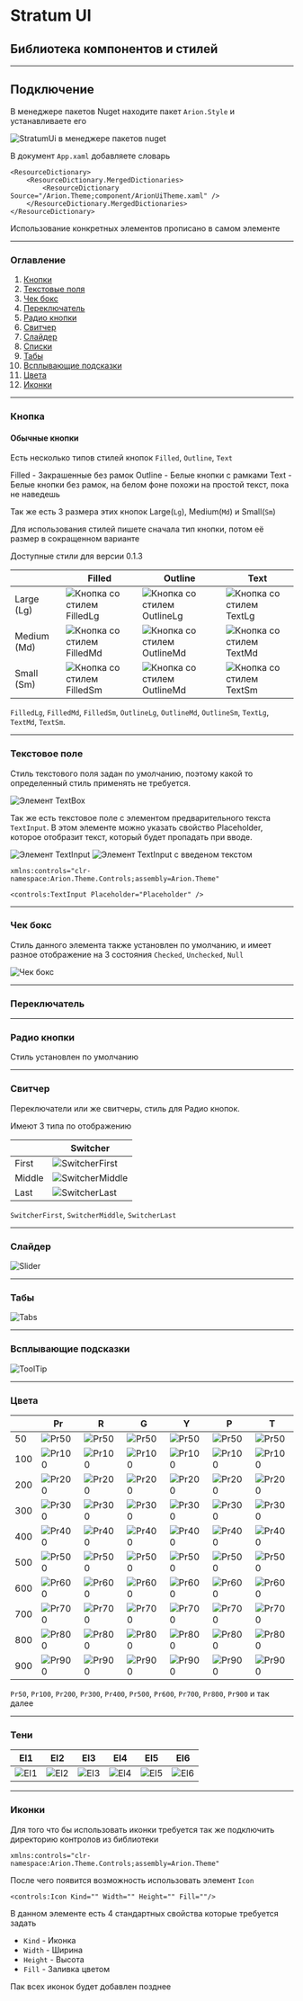 # Stratum UI

## Библиотека компонентов и стилей

___

## Подключение

В менеджере пакетов Nuget находите пакет `Arion.Style` и устанавливаете его

![StratumUi в менеджере пакетов nuget](https://github.com/IDerkBot/Arion.Style/blob/master/Arion.Theme/Images/Arion.Style.png?raw=true "Arion.Style в менеджере пакетов nuget")

В документ ```App.xaml``` добавляете словарь

```xaml
<ResourceDictionary>
    <ResourceDictionary.MergedDictionaries>
        <ResourceDictionary Source="/Arion.Theme;component/ArionUiTheme.xaml" />
    </ResourceDictionary.MergedDictionaries>
</ResourceDictionary>
```
Использование конкретных элементов прописано в самом элементе
___

### Оглавление

1. [Кнопки](#Кнопка)
2. [Текстовые поля](#Текстовое-поле)
3. [Чек бокс](#Чек-бокс)
4. [Переключатель](#Переключатель)
5. [Радио кнопки](#Радио-кнопки)
6. [Свитчер](#Свитчер)
7. [Слайдер](#Слайдер)
8. [Списки](#Списки)
9. [Табы](#Табы)
10. [Всплывающие подсказки](#Всплывающие-подсказки)
11. [Цвета](#Цвета)
12. [Иконки](#Иконки)

___

### Кнопка

#### Обычные кнопки

Есть несколько типов стилей кнопок `Filled`, `Outline`, `Text`

Filled - Закрашенные без рамок
Outline - Белые кнопки с рамками
Text - Белые кнопки без рамок, на белом фоне похожи на простой текст, пока не наведешь

Так же есть 3 размера этих кнопок Large(`Lg`), Medium(`Md`) и Small(`Sm`)

Для использования стилей пишете сначала тип кнопки, потом её размер в сокращенном варианте

Доступные стили для версии 0.1.3

|             | Filled                                                                                                                     | Outline                                                                                                                      | Text                                                                                                                   |
|-------------|----------------------------------------------------------------------------------------------------------------------------|------------------------------------------------------------------------------------------------------------------------------|------------------------------------------------------------------------------------------------------------------------|
| Large (Lg)  | ![Кнопка со стилем FilledLg](https://github.com/IDerkBot/Arion.Style/blob/master/Arion.Theme/Images/FilledLg.png?raw=true) | ![Кнопка со стилем OutlineLg](https://github.com/IDerkBot/Arion.Style/blob/master/Arion.Theme/Images/OutlineLg.png?raw=true) | ![Кнопка со стилем TextLg](https://github.com/IDerkBot/Arion.Style/blob/master/Arion.Theme/Images/TextLg.png?raw=true) |
| Medium (Md) | ![Кнопка со стилем FilledMd](https://github.com/IDerkBot/Arion.Style/blob/master/Arion.Theme/Images/FilledMd.png?raw=true) | ![Кнопка со стилем OutlineMd](https://github.com/IDerkBot/Arion.Style/blob/master/Arion.Theme/Images/OutlineMd.png?raw=true) | ![Кнопка со стилем TextMd](https://github.com/IDerkBot/Arion.Style/blob/master/Arion.Theme/Images/TextMd.png?raw=true) |
| Small (Sm)  | ![Кнопка со стилем FilledSm](https://github.com/IDerkBot/Arion.Style/blob/master/Arion.Theme/Images/FilledSm.png?raw=true) | ![Кнопка со стилем OutlineMd](https://github.com/IDerkBot/Arion.Style/blob/master/Arion.Theme/Images/OutlineSm.png?raw=true) | ![Кнопка со стилем TextSm](https://github.com/IDerkBot/Arion.Style/blob/master/Arion.Theme/Images/TextSm.png?raw=true) |

`FilledLg`,
`FilledMd`, 
`FilledSm`,
`OutlineLg`,
`OutlineMd`,
`OutlineSm`,
`TextLg`,
`TextMd`,
`TextSm`.

___

### Текстовое поле

Стиль текстового поля задан по умолчанию, поэтому какой то определенный стиль применять не требуется.

![Элемент TextBox](https://github.com/IDerkBot/Arion.Style/blob/master/Arion.Theme/Images/TextBox.png?raw=true)

Так же есть текстовое поле с элементом предварительного текста `TextInput`.
В этом элементе можно указать свойство Placeholder, которое отобразит текст, который будет пропадать при вводе.

![Элемент TextInput](https://github.com/IDerkBot/Arion.Style/blob/master/Arion.Theme/Images/TextInput.png?raw=true)
![Элемент TextInput с введеном текстом](https://github.com/IDerkBot/Arion.Style/blob/master/Arion.Theme/Images/TextInputWithText.png?raw=true)

`xmlns:controls="clr-namespace:Arion.Theme.Controls;assembly=Arion.Theme"`

`<controls:TextInput Placeholder="Placeholder" />`

---

### Чек бокс

Стиль данного элемента также установлен по умолчанию, и имеет разное отображение на 3 состояния `Checked`, `Unchecked`, `Null`

![Чек бокс](https://github.com/IDerkBot/Arion.Style/blob/master/Arion.Theme/Images/CheckBox.png?raw=true)

---

### Переключатель



---

### Радио кнопки

Стиль установлен по умолчанию

---

### Свитчер

Переключатели или же свитчеры, стиль для Радио кнопок.

Имеют 3 типа по отображению

|        | Switcher                                                                                                              |
|--------|-----------------------------------------------------------------------------------------------------------------------|
| First  | ![SwitcherFirst](https://github.com/IDerkBot/Arion.Style/blob/master/Arion.Theme/Images/SwitcherFirst.png?raw=true)   |
| Middle | ![SwitcherMiddle](https://github.com/IDerkBot/Arion.Style/blob/master/Arion.Theme/Images/SwitcherMiddle.png?raw=true) |
| Last   | ![SwitcherLast](https://github.com/IDerkBot/Arion.Style/blob/master/Arion.Theme/Images/SwitcherLast.png?raw=true)     |

`SwitcherFirst`, `SwitcherMiddle`, `SwitcherLast`

---

### Слайдер

![Slider](https://github.com/IDerkBot/Arion.Style/blob/master/Arion.Theme/Images/Slider.png?raw=true)

---

### Табы

![Tabs](https://github.com/IDerkBot/Arion.Style/blob/master/Arion.Theme/Images/Tabs.png?raw=true)

---

### Всплывающие подсказки

![ToolTip](https://github.com/IDerkBot/Arion.Style/blob/master/Arion.Theme/Images/ToolTip.png?raw=true)

---

### Цвета

|     | Pr                                                                                                               | R                                                                                                             | G                                                                                                               | Y                                                                                                                | P                                                                                                                | T                                                                                                              |
|-----|------------------------------------------------------------------------------------------------------------------|---------------------------------------------------------------------------------------------------------------|-----------------------------------------------------------------------------------------------------------------|------------------------------------------------------------------------------------------------------------------|------------------------------------------------------------------------------------------------------------------|----------------------------------------------------------------------------------------------------------------|
| 50  | ![Pr50](https://github.com/IDerkBot/Arion.Style/blob/master/Arion.Theme/Images/Colors/Blue/Pr50.png?raw=true)    | ![Pr50](https://github.com/IDerkBot/Arion.Style/blob/master/Arion.Theme/Images/Colors/Red/R50.png?raw=true)   | ![Pr50](https://github.com/IDerkBot/Arion.Style/blob/master/Arion.Theme/Images/Colors/Green/G50.png?raw=true)   | ![Pr50](https://github.com/IDerkBot/Arion.Style/blob/master/Arion.Theme/Images/Colors/Yellow/Y50.png?raw=true)   | ![Pr50](https://github.com/IDerkBot/Arion.Style/blob/master/Arion.Theme/Images/Colors/Purple/P50.png?raw=true)   | ![Pr50](https://github.com/IDerkBot/Arion.Style/blob/master/Arion.Theme/Images/Colors/Teal/T50.png?raw=true)   |
| 100 | ![Pr100](https://github.com/IDerkBot/Arion.Style/blob/master/Arion.Theme/Images/Colors/Blue/Pr100.png?raw=true)  | ![Pr100](https://github.com/IDerkBot/Arion.Style/blob/master/Arion.Theme/Images/Colors/Red/R100.png?raw=true) | ![Pr100](https://github.com/IDerkBot/Arion.Style/blob/master/Arion.Theme/Images/Colors/Green/G100.png?raw=true) | ![Pr100](https://github.com/IDerkBot/Arion.Style/blob/master/Arion.Theme/Images/Colors/Yellow/Y100.png?raw=true) | ![Pr100](https://github.com/IDerkBot/Arion.Style/blob/master/Arion.Theme/Images/Colors/Purple/P100.png?raw=true) | ![Pr100](https://github.com/IDerkBot/Arion.Style/blob/master/Arion.Theme/Images/Colors/Teal/T100.png?raw=true) |
| 200 | ![Pr200](https://github.com/IDerkBot/Arion.Style/blob/master/Arion.Theme/Images/Colors/Blue/Pr200.png?raw=true)  | ![Pr200](https://github.com/IDerkBot/Arion.Style/blob/master/Arion.Theme/Images/Colors/Red/R200.png?raw=true) | ![Pr200](https://github.com/IDerkBot/Arion.Style/blob/master/Arion.Theme/Images/Colors/Green/G200.png?raw=true) | ![Pr200](https://github.com/IDerkBot/Arion.Style/blob/master/Arion.Theme/Images/Colors/Yellow/Y200.png?raw=true) | ![Pr200](https://github.com/IDerkBot/Arion.Style/blob/master/Arion.Theme/Images/Colors/Purple/P200.png?raw=true) | ![Pr200](https://github.com/IDerkBot/Arion.Style/blob/master/Arion.Theme/Images/Colors/Teal/T200.png?raw=true) |
| 300 | ![Pr300](https://github.com/IDerkBot/Arion.Style/blob/master/Arion.Theme/Images/Colors/Blue/Pr300.png?raw=true)  | ![Pr300](https://github.com/IDerkBot/Arion.Style/blob/master/Arion.Theme/Images/Colors/Red/R300.png?raw=true) | ![Pr300](https://github.com/IDerkBot/Arion.Style/blob/master/Arion.Theme/Images/Colors/Green/G300.png?raw=true) | ![Pr300](https://github.com/IDerkBot/Arion.Style/blob/master/Arion.Theme/Images/Colors/Yellow/Y300.png?raw=true) | ![Pr300](https://github.com/IDerkBot/Arion.Style/blob/master/Arion.Theme/Images/Colors/Purple/P300.png?raw=true) | ![Pr300](https://github.com/IDerkBot/Arion.Style/blob/master/Arion.Theme/Images/Colors/Teal/T300.png?raw=true) |
| 400 | ![Pr400](https://github.com/IDerkBot/Arion.Style/blob/master/Arion.Theme/Images/Colors/Blue/Pr400.png?raw=true)  | ![Pr400](https://github.com/IDerkBot/Arion.Style/blob/master/Arion.Theme/Images/Colors/Red/R400.png?raw=true) | ![Pr400](https://github.com/IDerkBot/Arion.Style/blob/master/Arion.Theme/Images/Colors/Green/G400.png?raw=true) | ![Pr400](https://github.com/IDerkBot/Arion.Style/blob/master/Arion.Theme/Images/Colors/Yellow/Y400.png?raw=true) | ![Pr400](https://github.com/IDerkBot/Arion.Style/blob/master/Arion.Theme/Images/Colors/Purple/P400.png?raw=true) | ![Pr400](https://github.com/IDerkBot/Arion.Style/blob/master/Arion.Theme/Images/Colors/Teal/T400.png?raw=true) | 
| 500 | ![Pr500](https://github.com/IDerkBot/Arion.Style/blob/master/Arion.Theme/Images/Colors/Blue/Pr500.png?raw=true)  | ![Pr500](https://github.com/IDerkBot/Arion.Style/blob/master/Arion.Theme/Images/Colors/Red/R500.png?raw=true) | ![Pr500](https://github.com/IDerkBot/Arion.Style/blob/master/Arion.Theme/Images/Colors/Green/G500.png?raw=true) | ![Pr500](https://github.com/IDerkBot/Arion.Style/blob/master/Arion.Theme/Images/Colors/Yellow/Y500.png?raw=true) | ![Pr500](https://github.com/IDerkBot/Arion.Style/blob/master/Arion.Theme/Images/Colors/Purple/P500.png?raw=true) | ![Pr500](https://github.com/IDerkBot/Arion.Style/blob/master/Arion.Theme/Images/Colors/Teal/T500.png?raw=true) |
| 600 | ![Pr600](https://github.com/IDerkBot/Arion.Style/blob/master/Arion.Theme/Images/Colors/Blue/Pr600.png?raw=true)  | ![Pr600](https://github.com/IDerkBot/Arion.Style/blob/master/Arion.Theme/Images/Colors/Red/R600.png?raw=true) | ![Pr600](https://github.com/IDerkBot/Arion.Style/blob/master/Arion.Theme/Images/Colors/Green/G600.png?raw=true) | ![Pr600](https://github.com/IDerkBot/Arion.Style/blob/master/Arion.Theme/Images/Colors/Yellow/Y600.png?raw=true) | ![Pr600](https://github.com/IDerkBot/Arion.Style/blob/master/Arion.Theme/Images/Colors/Purple/P600.png?raw=true) | ![Pr600](https://github.com/IDerkBot/Arion.Style/blob/master/Arion.Theme/Images/Colors/Teal/T600.png?raw=true) |
| 700 | ![Pr700](https://github.com/IDerkBot/Arion.Style/blob/master/Arion.Theme/Images/Colors/Blue/Pr700.png?raw=true)  | ![Pr700](https://github.com/IDerkBot/Arion.Style/blob/master/Arion.Theme/Images/Colors/Red/R700.png?raw=true) | ![Pr700](https://github.com/IDerkBot/Arion.Style/blob/master/Arion.Theme/Images/Colors/Green/G700.png?raw=true) | ![Pr700](https://github.com/IDerkBot/Arion.Style/blob/master/Arion.Theme/Images/Colors/Yellow/Y700.png?raw=true) | ![Pr700](https://github.com/IDerkBot/Arion.Style/blob/master/Arion.Theme/Images/Colors/Purple/P700.png?raw=true) | ![Pr700](https://github.com/IDerkBot/Arion.Style/blob/master/Arion.Theme/Images/Colors/Teal/T700.png?raw=true) |
| 800 | ![Pr800](https://github.com/IDerkBot/Arion.Style/blob/master/Arion.Theme/Images/Colors/Blue/Pr800.png?raw=true)  | ![Pr800](https://github.com/IDerkBot/Arion.Style/blob/master/Arion.Theme/Images/Colors/Red/R800.png?raw=true) | ![Pr800](https://github.com/IDerkBot/Arion.Style/blob/master/Arion.Theme/Images/Colors/Green/G800.png?raw=true) | ![Pr800](https://github.com/IDerkBot/Arion.Style/blob/master/Arion.Theme/Images/Colors/Yellow/Y800.png?raw=true) | ![Pr800](https://github.com/IDerkBot/Arion.Style/blob/master/Arion.Theme/Images/Colors/Purple/P800.png?raw=true) | ![Pr800](https://github.com/IDerkBot/Arion.Style/blob/master/Arion.Theme/Images/Colors/Teal/T800.png?raw=true) |
| 900 | ![Pr900](https://github.com/IDerkBot/Arion.Style/blob/master/Arion.Theme/Images/Colors/Blue/Pr900.png?raw=true)  | ![Pr900](https://github.com/IDerkBot/Arion.Style/blob/master/Arion.Theme/Images/Colors/Red/R900.png?raw=true) | ![Pr900](https://github.com/IDerkBot/Arion.Style/blob/master/Arion.Theme/Images/Colors/Green/G900.png?raw=true) | ![Pr900](https://github.com/IDerkBot/Arion.Style/blob/master/Arion.Theme/Images/Colors/Yellow/Y900.png?raw=true) | ![Pr900](https://github.com/IDerkBot/Arion.Style/blob/master/Arion.Theme/Images/Colors/Purple/P900.png?raw=true) | ![Pr900](https://github.com/IDerkBot/Arion.Style/blob/master/Arion.Theme/Images/Colors/Teal/T900.png?raw=true) |

`Pr50`, `Pr100`, `Pr200`, `Pr300`, `Pr400`, `Pr500`, `Pr600`, `Pr700`, `Pr800`, `Pr900` и так далее

---

### Тени

| El1                                                                                                    | El2                                                                                                    | El3                                                                                                    | El4                                                                                                    | El5                                                                                                    | El6                                                                                                    |
|--------------------------------------------------------------------------------------------------------|--------------------------------------------------------------------------------------------------------|--------------------------------------------------------------------------------------------------------|--------------------------------------------------------------------------------------------------------|--------------------------------------------------------------------------------------------------------|--------------------------------------------------------------------------------------------------------|
| ![El1](https://github.com/IDerkBot/Arion.Style/blob/master/Arion.Theme/Images/Shadow/El1.png?raw=true) | ![El2](https://github.com/IDerkBot/Arion.Style/blob/master/Arion.Theme/Images/Shadow/El2.png?raw=true) | ![El3](https://github.com/IDerkBot/Arion.Style/blob/master/Arion.Theme/Images/Shadow/El3.png?raw=true) | ![El4](https://github.com/IDerkBot/Arion.Style/blob/master/Arion.Theme/Images/Shadow/El4.png?raw=true) | ![El5](https://github.com/IDerkBot/Arion.Style/blob/master/Arion.Theme/Images/Shadow/El5.png?raw=true) | ![El6](https://github.com/IDerkBot/Arion.Style/blob/master/Arion.Theme/Images/Shadow/El6.png?raw=true) |

---

### Иконки

Для того что бы использовать иконки требуется так же подключить директорию контролов из библиотеки

`xmlns:controls="clr-namespace:Arion.Theme.Controls;assembly=Arion.Theme"`

После чего появится возможность использовать элемент `Icon`

`<controls:Icon Kind="" Width="" Height="" Fill=""/>`

В данном элементе есть 4 стандартных свойства которые требуется задать
* `Kind` - Иконка
* `Width` - Ширина
* `Height` - Высота
* `Fill` - Заливка цветом

Пак всех иконок будет добавлен позднее